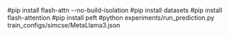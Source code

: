#pip install flash-attn --no-build-isolation
#pip install datasets
#pip install flash-attention
#pip install peft
#python experiments/run_prediction.py train_configs/simcse/MetaLlama3.json